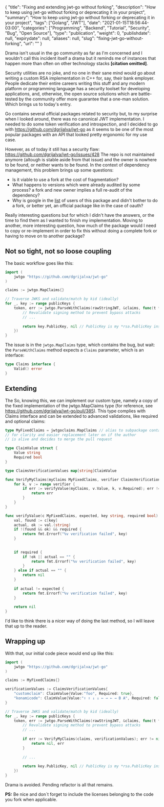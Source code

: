 {
    "title": "Fixing and extending jwt-go without forking",
    "description": "How to keep using jwt-go without forking or deprecating it in your project",
    "summary": "How to keep using jwt-go without forking or deprecating it in your project",
    "tags": ["Golang", "JWT"],
    "date": "2021-01-15T18:56:44-03:00",
    "categories": ["Programming", "Backend", "Tutorial", "Security", "Bug", "Open Source"],
    "type": "publication",
    "weight": 0,
    "publishdate": null,
    "expirydate": null,
    "aliases": null,
    "slug": "fixing-jwt-go-without-forking",
    "url": ""
}

Drama isn't usual in the go community as far as I'm concerned and I wouldn't call this incident itself a drama but it reminds me of instances that happen more than often on other technology stacks __[citation omitted]__.

Security utilities are no joke, and no one in their sane mind would go about writing a custom RSA implementation in C++ for, say, their bank employer. People dedicate their entire careers writing this stuff and any modern platform or programming language has a security toolset for developing applications, and, otherwise, the open source solutions which are battle-tested by the community offer more guarantee that a one-man solution. Which brings us to today's entry.

Go contains several official packages related to security but, to my surprise when I looked around, there was no canonical JWT implementation. I needed to do some token verification and introspection, and I decided to go with https://github.com/dgrijalva/jwt-go as it seems to be one of the most popular packages  with an API that looked pretty ergonomic for my use case.

However, as of today it still has a security flaw: https://github.com/dgrijalva/jwt-go/issues/428
The repo is not maintained anymore (altough is stable aside from that issue) and the owner is nowhere to be found, or neither wants to be found. In the context of dependency management, this problem brings up some questions:
* Is it viable to use a fork at the cost of fragmentation?
* What happens to versions which were already audited by some process? a fork and new owner implies a full re-audit of the dependency?
* Why is google in the [list](https://pkg.go.dev/github.com/dgrijalva/jwt-go?tab=importedby) of users of this package and didn't bother to do a fork, or better yet, an official package like in the case of oauth?

Really interesting questions but for which I didn't have the answers, or the time to find them as I wanted to finish my implementation. Moving to another, more interesting question, how much of the package would I need to copy or re-implement in order to fix this without doing a complete fork or having to move on to another package?

## Not so tight, not so loose coupling 
The basic workflow goes like this:

```go
import (
    jwtgo "https://github.com/dgrijalva/jwt-go"
)

claims := jwtgo.MapClaims{}

// Traverse JWKS and validate/match by kid (ideally)
for _, key := range publicKeys {
    token, err := jwtgo.ParseWithClaims(rawStringJWT, &claims, func(t *jwtgo.Token) (interface{}, error) {
        // Revalidate signing method to prevent bypass attacks
        // ...
        
        return key.PublicKey, nil // PublicKey is my *rsa.PublicKey instance containing the valid key to verify the token
    })
}
```

The issue is in the `jwtgo.MapClaims` type, which contains the bug, but wait: the `ParseWithClaims` method expects a `Claims` parameter, which is an interface:

```go
type Claims interface {
	Valid() error
}
```

## Extending 
The So, knowing this, we can implement our custom type, namely a copy of the fixed implementation of the jwtgo.MapClaims type (for reference, see https://github.com/dgrijalva/jwt-go/pull/385). This type complies with Claims interface and can be extended to advanced validations, like required and optional claims:

```go
type MyFixedClaims = jwtgoclaims.MapClaims // alias to subpackage containing the fixed claims implementation
// for clarity and easier replacement later on if the author
// is alive and decides to merge the pull request

type ClaimValue struct {
	Value string
	Required bool
}

type ClaimsVerificationValues map[string]ClaimValue

func VerifyMyClaims(myClaims MyFixedClaims, verifier ClaimsVerificationValues) error {
	for k, v := range verifier {
		if err := verifyValue(myClaims, v.Value, k, v.Required); err != nil {
			return err
		}
	}
}

func verifyValue(c MyFixedClaims, expected, key string, required bool) error {
	val, found := c[key]
	actual, ok := val.(string)
	if !(found && ok) && required {
		return fmt.Errorf("%v verification failed", key)
	}
	
	
	if required {
		if !ok || actual == "" {
			return fmt.Errorf("%v verification failed", key)
		}
	} else if actual == "" {
		return nil
	}
	
	if actual != expected {
		return fmt.Errorf("%v verification failed", key)
	}
	
	return nil
}
```

I'd like to think there is a nicer way of doing the last method, so I will leave that up to the reader.

## Wrapping up 
With that, our initial code piece would end up like this:

```go
import (
    jwtgo "https://github.com/dgrijalva/jwt-go"
)

claims := MyFixedClaims{}

verificationValues := ClaimsVerificationValues{
	"customclaim": ClaimValue{Value:"foo", Required: true},
	"konamicode": ClaimValue{Value:"↑ ↑ ↓ ↓ ← → ← → B A", Required: false}
}

// Traverse JWKS and validate/match by kid (ideally)
for _, key := range publicKeys {
    token, err := jwtgo.ParseWithClaims(rawStringJWT, &claims, func(t *jwtgo.Token) (interface{}, error) {
        // Revalidate signing method to prevent bypass attacks
        // ...
        
        if err := VerifyMyClaims(claims, verificationValues); err != nil {
        	return nil, err
        }
        
        // ...
        
        return key.PublicKey, nil // PublicKey is my *rsa.PublicKey instance containing the valid key to verify the token
    })
}
```

Drama is avoided. Pending refactor is all that remains.

**PS:** Be nice and don´t forget to include the licenses belonging to the code you fork when applicable.
